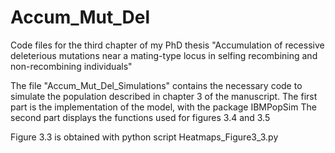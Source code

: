 # Accum_Mut_Del
Code files for the third chapter of my PhD thesis "Accumulation of recessive deleterious mutations near a mating-type locus in selfing recombining and non-recombining individuals"

The file "Accum_Mut_Del_Simulations" contains the necessary code to simulate the population described in chapter 3 of the manuscript. 
The first part is the implementation of the model, with the package IBMPopSim
The second part displays the functions used for figures 3.4 and 3.5

Figure 3.3 is obtained with python script Heatmaps_Figure3_3.py
